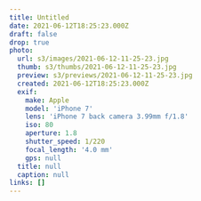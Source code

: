 ```yaml
---
title: Untitled
date: 2021-06-12T18:25:23.000Z
draft: false
drop: true
photo:
  url: s3/images/2021-06-12-11-25-23.jpg
  thumb: s3/thumbs/2021-06-12-11-25-23.jpg
  preview: s3/previews/2021-06-12-11-25-23.jpg
  created: 2021-06-12T18:25:23.000Z
  exif:
    make: Apple
    model: 'iPhone 7'
    lens: 'iPhone 7 back camera 3.99mm f/1.8'
    iso: 80
    aperture: 1.8
    shutter_speed: 1/220
    focal_length: '4.0 mm'
    gps: null
  title: null
  caption: null
links: []
---
```

